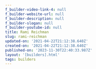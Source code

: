 ```yaml
---
f_builder-video-link-4: null
f_builder-website-url: null
f_builder-description: null
f_builder-slogan: null
f_builder-youtube-id: null
title: Rami Reichman
slug: rami-reichman
updated-on: '2021-04-22T21:12:38.640Z'
created-on: '2021-04-22T21:12:38.640Z'
published-on: '2023-11-30T22:40:33.987Z'
layout: '[builders].html'
tags: builders
---
```



